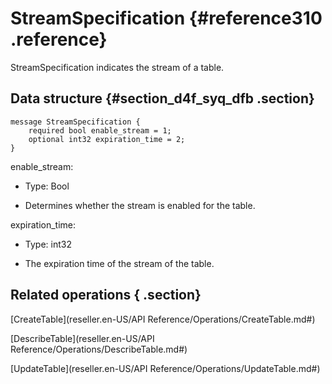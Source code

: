 # StreamSpecification {#reference310 .reference}

StreamSpecification indicates the stream of a table.

## Data structure {#section_d4f_syq_dfb .section}

```language-xml
message StreamSpecification {
    required bool enable_stream = 1;
    optional int32 expiration_time = 2;
}

```

enable\_stream:

-   Type: Bool

-   Determines whether the stream is enabled for the table.


expiration\_time:

-   Type: int32

-   The expiration time of the stream of the table.


## Related operations { .section}

 [CreateTable](reseller.en-US/API Reference/Operations/CreateTable.md#) 

 [DescribeTable](reseller.en-US/API Reference/Operations/DescribeTable.md#) 

 [UpdateTable](reseller.en-US/API Reference/Operations/UpdateTable.md#) 

